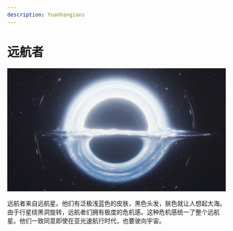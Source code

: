 ```yaml
---
description: Yuanhangians
---
```


# 远航者

![噬星者黑洞](../../.gitbook/assets/噬星者黑洞.jpg)

远航者来自远航星。他们有泛极浅蓝色的皮肤，黑色头发，肤色就让人想起大海。由于行星绕黑洞旋转，远航者们拥有极度的危机感。这种危机感统一了整个远航星。他们一致同意即使在亚光速航行时代，也要驶向宇宙。
